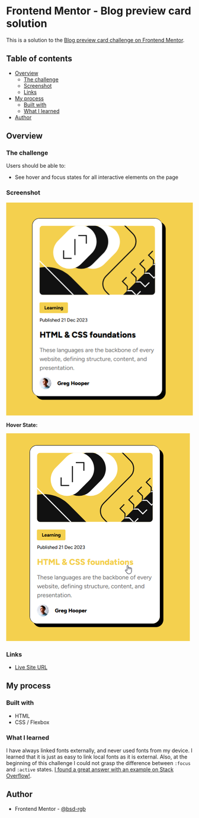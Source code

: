 # Frontend Mentor - Blog preview card solution

This is a solution to the [Blog preview card challenge on Frontend Mentor](https://www.frontendmentor.io/challenges/blog-preview-card-ckPaj01IcS).

## Table of contents

- [Overview](#overview)
  - [The challenge](#the-challenge)
  - [Screenshot](#screenshot)
  - [Links](#links)
- [My process](#my-process)
  - [Built with](#built-with)
  - [What I learned](#what-i-learned)
- [Author](#author)

## Overview

### The challenge

Users should be able to:

- See hover and focus states for all interactive elements on the page

### Screenshot

![](./assets/images/blog-card-screenshot.png)

**Hover State:**

![](./assets/images/blog-card-screenshot-hover.png)

### Links

- [Live Site URL](https://bsd-rgb.github.io/Blog-Preview-Card/)

## My process

### Built with

- HTML
- CSS / Flexbox

### What I learned

I have always linked fonts externally, and never used fonts from my device. I learned that it is just as easy to link local fonts as it is external. Also, at the beginning of this challenge I could not grasp the difference between `:focus` and `:active` states. [I found a great answer with an example on Stack Overflow!](https://stackoverflow.com/questions/1677990/what-is-the-difference-between-focus-and-active).

## Author

- Frontend Mentor - [@bsd-rgb](https://www.frontendmentor.io/profile/bsd-rgb)

